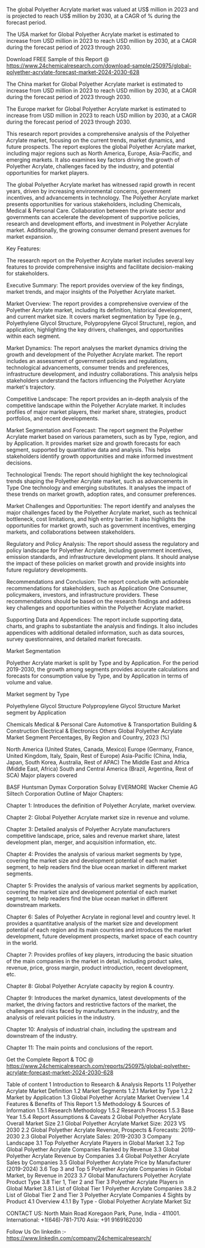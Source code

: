 The global Polyether Acrylate market was valued at US$ million in 2023 and is projected to reach US$ million by 2030, at a CAGR of % during the forecast period.

The USA market for Global Polyether Acrylate market is estimated to increase from USD million in 2023 to reach USD million by 2030, at a CAGR during the forecast period of 2023 through 2030.

Download FREE Sample of this Report @ https://www.24chemicalresearch.com/download-sample/250975/global-polyether-acrylate-forecast-market-2024-2030-628

The China market for Global Polyether Acrylate market is estimated to increase from USD million in 2023 to reach USD million by 2030, at a CAGR during the forecast period of 2023 through 2030.

The Europe market for Global Polyether Acrylate market is estimated to increase from USD million in 2023 to reach USD million by 2030, at a CAGR during the forecast period of 2023 through 2030.

This research report provides a comprehensive analysis of the Polyether Acrylate market, focusing on the current trends, market dynamics, and future prospects. The report explores the global Polyether Acrylate market, including major regions such as North America, Europe, Asia-Pacific, and emerging markets. It also examines key factors driving the growth of Polyether Acrylate, challenges faced by the industry, and potential opportunities for market players.

The global Polyether Acrylate market has witnessed rapid growth in recent years, driven by increasing environmental concerns, government incentives, and advancements in technology. The Polyether Acrylate market presents opportunities for various stakeholders, including Chemicals, Medical & Personal Care. Collaboration between the private sector and governments can accelerate the development of supportive policies, research and development efforts, and investment in Polyether Acrylate market. Additionally, the growing consumer demand present avenues for market expansion.

Key Features:

The research report on the Polyether Acrylate market includes several key features to provide comprehensive insights and facilitate decision-making for stakeholders.

Executive Summary: The report provides overview of the key findings, market trends, and major insights of the Polyether Acrylate market.

Market Overview: The report provides a comprehensive overview of the Polyether Acrylate market, including its definition, historical development, and current market size. It covers market segmentation by Type (e.g., Polyethylene Glycol Structure, Polypropylene Glycol Structure), region, and application, highlighting the key drivers, challenges, and opportunities within each segment.

Market Dynamics: The report analyses the market dynamics driving the growth and development of the Polyether Acrylate market. The report includes an assessment of government policies and regulations, technological advancements, consumer trends and preferences, infrastructure development, and industry collaborations. This analysis helps stakeholders understand the factors influencing the Polyether Acrylate market's trajectory.

Competitive Landscape: The report provides an in-depth analysis of the competitive landscape within the Polyether Acrylate market. It includes profiles of major market players, their market share, strategies, product portfolios, and recent developments.

Market Segmentation and Forecast: The report segment the Polyether Acrylate market based on various parameters, such as by Type, region, and by Application. It provides market size and growth forecasts for each segment, supported by quantitative data and analysis. This helps stakeholders identify growth opportunities and make informed investment decisions.

Technological Trends: The report should highlight the key technological trends shaping the Polyether Acrylate market, such as advancements in Type One technology and emerging substitutes. It analyses the impact of these trends on market growth, adoption rates, and consumer preferences.

Market Challenges and Opportunities: The report identify and analyses the major challenges faced by the Polyether Acrylate market, such as technical bottleneck, cost limitations, and high entry barrier. It also highlights the opportunities for market growth, such as government incentives, emerging markets, and collaborations between stakeholders.

Regulatory and Policy Analysis: The report should assess the regulatory and policy landscape for Polyether Acrylate, including government incentives, emission standards, and infrastructure development plans. It should analyse the impact of these policies on market growth and provide insights into future regulatory developments.

Recommendations and Conclusion: The report conclude with actionable recommendations for stakeholders, such as Application One Consumer, policymakers, investors, and infrastructure providers. These recommendations should be based on the research findings and address key challenges and opportunities within the Polyether Acrylate market.

Supporting Data and Appendices: The report include supporting data, charts, and graphs to substantiate the analysis and findings. It also includes appendices with additional detailed information, such as data sources, survey questionnaires, and detailed market forecasts.

Market Segmentation

Polyether Acrylate market is split by Type and by Application. For the period 2019-2030, the growth among segments provides accurate calculations and forecasts for consumption value by Type, and by Application in terms of volume and value.

Market segment by Type

Polyethylene Glycol Structure
Polypropylene Glycol Structure
Market segment by Application

Chemicals
Medical & Personal Care
Automotive & Transportation
Building & Construction
Electrical & Electronics
Others
Global Polyether Acrylate Market Segment Percentages, By Region and Country, 2023 (%)

North America (United States, Canada, Mexico)
Europe (Germany, France, United Kingdom, Italy, Spain, Rest of Europe)
Asia-Pacific (China, India, Japan, South Korea, Australia, Rest of APAC)
The Middle East and Africa (Middle East, Africa)
South and Central America (Brazil, Argentina, Rest of SCA)
Major players covered

BASF
Huntsman
Dymax Corporation
Solvay
EVERMORE
Wacker Chemie AG
Siltech Corporation
Outline of Major Chapters:

Chapter 1: Introduces the definition of Polyether Acrylate, market overview.

Chapter 2: Global Polyether Acrylate market size in revenue and volume.

Chapter 3: Detailed analysis of Polyether Acrylate manufacturers competitive landscape, price, sales and revenue market share, latest development plan, merger, and acquisition information, etc.

Chapter 4: Provides the analysis of various market segments by type, covering the market size and development potential of each market segment, to help readers find the blue ocean market in different market segments.

Chapter 5: Provides the analysis of various market segments by application, covering the market size and development potential of each market segment, to help readers find the blue ocean market in different downstream markets.

Chapter 6: Sales of Polyether Acrylate in regional level and country level. It provides a quantitative analysis of the market size and development potential of each region and its main countries and introduces the market development, future development prospects, market space of each country in the world.

Chapter 7: Provides profiles of key players, introducing the basic situation of the main companies in the market in detail, including product sales, revenue, price, gross margin, product introduction, recent development, etc.

Chapter 8: Global Polyether Acrylate capacity by region & country.

Chapter 9: Introduces the market dynamics, latest developments of the market, the driving factors and restrictive factors of the market, the challenges and risks faced by manufacturers in the industry, and the analysis of relevant policies in the industry.

Chapter 10: Analysis of industrial chain, including the upstream and downstream of the industry.

Chapter 11: The main points and conclusions of the report.

Get the Complete Report & TOC @ https://www.24chemicalresearch.com/reports/250975/global-polyether-acrylate-forecast-market-2024-2030-628

Table of content
1 Introduction to Research & Analysis Reports
1.1 Polyether Acrylate Market Definition
1.2 Market Segments
1.2.1 Market by Type
1.2.2 Market by Application
1.3 Global Polyether Acrylate Market Overview
1.4 Features & Benefits of This Report
1.5 Methodology & Sources of Information
1.5.1 Research Methodology
1.5.2 Research Process
1.5.3 Base Year
1.5.4 Report Assumptions & Caveats
2 Global Polyether Acrylate Overall Market Size
2.1 Global Polyether Acrylate Market Size: 2023 VS 2030
2.2 Global Polyether Acrylate Revenue, Prospects & Forecasts: 2019-2030
2.3 Global Polyether Acrylate Sales: 2019-2030
3 Company Landscape
3.1 Top Polyether Acrylate Players in Global Market
3.2 Top Global Polyether Acrylate Companies Ranked by Revenue
3.3 Global Polyether Acrylate Revenue by Companies
3.4 Global Polyether Acrylate Sales by Companies
3.5 Global Polyether Acrylate Price by Manufacturer (2019-2024)
3.6 Top 3 and Top 5 Polyether Acrylate Companies in Global Market, by Revenue in 2023
3.7 Global Manufacturers Polyether Acrylate Product Type
3.8 Tier 1, Tier 2 and Tier 3 Polyether Acrylate Players in Global Market
3.8.1 List of Global Tier 1 Polyether Acrylate Companies
3.8.2 List of Global Tier 2 and Tier 3 Polyether Acrylate Companies
4 Sights by Product
4.1 Overview
4.1.1 By Type - Global Polyether Acrylate Market Siz

CONTACT US:
North Main Road Koregaon Park, Pune, India - 411001.
International: +1(646)-781-7170
Asia: +91 9169162030

Follow Us On linkedin :- https://www.linkedin.com/company/24chemicalresearch/
